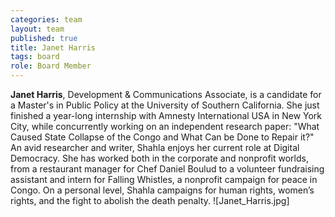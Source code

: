 ```yaml
---
categories: team
layout: team
published: true
title: Janet Harris
tags: board
role: Board Member
---
```


**Janet Harris**, Development & Communications Associate, is a candidate for a Master's in Public Policy at the University of Southern California. She just finished a year-long internship with Amnesty International USA in New York City, while concurrently working on an independent research paper: "What Caused State Collapse of the Congo and What Can be Done to Repair it?" An avid researcher and writer, Shahla enjoys her current role at Digital Democracy. She has worked both in the corporate and nonprofit worlds, from a restaurant manager for Chef Daniel Boulud to a volunteer fundraising assistant and intern for Falling Whistles, a nonprofit campaign for peace in Congo. On a personal level, Shahla campaigns for human rights, women’s rights, and the fight to abolish the death penalty.
![Janet_Harris.jpg]